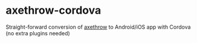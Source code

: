 # axethrow-cordova

Straight-forward conversion of [axethrow](https://github.com/kianga722/axethrow) to Android/iOS app with Cordova (no extra plugins needed)
